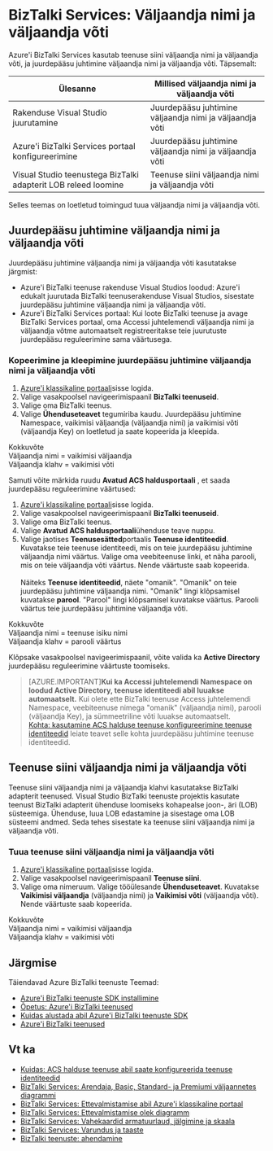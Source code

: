 <properties 
    pageTitle="Väljaandja nimi ja väljaandja võti BizTalki teenused | Microsoft Azure'i" 
    description="Saate teada, kuidas tuua väljaandja nimi ja väljaandja võti teenuse siini või Access Control (ACS BizTalki teenused). MABS WABS" 
    services="biztalk-services" 
    documentationCenter="" 
    authors="MandiOhlinger" 
    manager="erikre" 
    editor=""/>

<tags 
    ms.service="biztalk-services" 
    ms.workload="integration" 
    ms.tgt_pltfrm="na" 
    ms.devlang="na" 
    ms.topic="article" 
    ms.date="08/15/2016" 
    ms.author="mandia"/>




# <a name="biztalk-services-issuer-name-and-issuer-key"></a>BizTalki Services: Väljaandja nimi ja väljaandja võti

Azure'i BizTalki Services kasutab teenuse siini väljaandja nimi ja väljaandja võti, ja juurdepääsu juhtimine väljaandja nimi ja väljaandja võti. Täpsemalt:

Ülesanne | Millised väljaandja nimi ja väljaandja võti
--- | ---
Rakenduse Visual Studio juurutamine | Juurdepääsu juhtimine väljaandja nimi ja väljaandja võti
Azure'i BizTalki Services portaal konfigureerimine | Juurdepääsu juhtimine väljaandja nimi ja väljaandja võti
Visual Studio teenustega BizTalki adapterit LOB releed loomine | Teenuse siini väljaandja nimi ja väljaandja võti

Selles teemas on loetletud toimingud tuua väljaandja nimi ja väljaandja võti. 

## <a name="access-control-issuer-name-and-issuer-key"></a>Juurdepääsu juhtimine väljaandja nimi ja väljaandja võti
Juurdepääsu juhtimine väljaandja nimi ja väljaandja võti kasutatakse järgmist:

- Azure'i BizTalki teenuse rakenduse Visual Studios loodud: Azure'i edukalt juurutada BizTalki teenuserakenduse Visual Studios, sisestate juurdepääsu juhtimine väljaandja nimi ja väljaandja võti. 
- Azure'i BizTalki Services portaal: Kui loote BizTalki teenuse ja avage BizTalki Services portaal, oma Accessi juhtelemendi väljaandja nimi ja väljaandja võtme automaatselt registreeritakse teie juurutuste juurdepääsu reguleerimine sama väärtusega.

### <a name="to-copy-and-paste-the-access-control-issuer-name-and-issuer-key"></a>Kopeerimine ja kleepimine juurdepääsu juhtimine väljaandja nimi ja väljaandja võti

1. [Azure'i klassikaline portaali](http://go.microsoft.com/fwlink/p/?LinkID=213885)sisse logida.
2. Valige vasakpoolsel navigeerimispaanil **BizTalki teenuseid**.
3. Valige oma BizTalki teenus. 
4. Valige **Ühenduseteavet** tegumiriba kaudu. Juurdepääsu juhtimine Namespace, vaikimisi väljaandja (väljaandja nimi) ja vaikimisi võti (väljaandja Key) on loetletud ja saate kopeerida ja kleepida.  

Kokkuvõte  
Väljaandja nimi = vaikimisi väljaandja  
Väljaandja klahv = vaikimisi võti


Samuti võite märkida ruudu **Avatud ACS haldusportaali** , et saada juurdepääsu reguleerimine väärtused:

1. [Azure'i klassikaline portaali](http://go.microsoft.com/fwlink/p/?LinkID=213885)sisse logida.
2. Valige vasakpoolsel navigeerimispaanil **BizTalki teenuseid**.
3. Valige oma BizTalki teenus.
4. Valige **Avatud ACS haldusportaali**ühenduse teave nuppu.
5. Valige jaotises **Teenusesätted**portaalis **Teenuse identiteedid**. Kuvatakse teie teenuse identiteedi, mis on teie juurdepääsu juhtimine väljaandja nimi väärtus. Valige oma veebiteenuse linki, et näha parooli, mis on teie väljaandja võti väärtus. Nende väärtuste saab kopeerida.<br/><br/>
Näiteks **Teenuse identiteedid**, näete "omanik". "Omanik" on teie juurdepääsu juhtimine väljaandja nimi. "Omanik" lingi klõpsamisel kuvatakse **parool**. "Parool" lingi klõpsamisel kuvatakse väärtus. Parooli väärtus teie juurdepääsu juhtimine väljaandja võti.  

Kokkuvõte  
Väljaandja nimi = teenuse isiku nimi  
Väljaandja klahv = parooli väärtus

Klõpsake vasakpoolsel navigeerimispaanil, võite valida ka **Active Directory** juurdepääsu reguleerimine väärtuste toomiseks. 

> [AZURE.IMPORTANT]**Kui ka Accessi juhtelemendi Namespace on loodud **Active Directory**, teenuse identiteedi abil luuakse automaatselt.** Kui olete ette BizTalki teenuse Access juhtelemendi Namespace, veebiteenuse nimega "omanik" (väljaandja nimi), parooli (väljaandja Key), ja sümmeetriline võti luuakse automaatselt.<br /> 
[Kohta: kasutamine ACS halduse teenuse konfigureerimine teenuse identiteedid](http://go.microsoft.com/fwlink/p/?LinkID=303942) leiate teavet selle kohta juurdepääsu juhtimine teenuse identiteedid.


## <a name="service-bus-issuer-name-and-issuer-key"></a>Teenuse siini väljaandja nimi ja väljaandja võti
Teenuse siini väljaandja nimi ja väljaandja klahvi kasutatakse BizTalki adapterit teenused. Visual Studio BizTalki teenuste projektis kasutate teenust BizTalki adapterit ühenduse loomiseks kohapealse joon-, äri (LOB) süsteemiga. Ühenduse, luua LOB edastamine ja sisestage oma LOB süsteemi andmed. Seda tehes sisestate ka teenuse siini väljaandja nimi ja väljaandja võti.

### <a name="to-retrieve-the-service-bus-issuer-name-and-issuer-key"></a>Tuua teenuse siini väljaandja nimi ja väljaandja võti

1. [Azure'i klassikaline portaali](http://go.microsoft.com/fwlink/p/?LinkID=213885)sisse logida.
2. Valige vasakpoolsel navigeerimispaanil **Teenuse siini**.
3. Valige oma nimeruum. Valige tööülesande **Ühenduseteavet**. Kuvatakse **Vaikimisi väljaandja** (väljaandja nimi) ja **Vaikimisi võti** (väljaandja võti). Nende väärtuste saab kopeerida.  

Kokkuvõte  
Väljaandja nimi = vaikimisi väljaandja  
Väljaandja klahv = vaikimisi võti

## <a name="next"></a>Järgmise
Täiendavad Azure BizTalki teenuste Teemad:

-  [Azure'i BizTalki teenuste SDK installimine](http://go.microsoft.com/fwlink/p/?LinkID=241589)<br/>
-  [Õpetus: Azure'i BizTalki teenused](http://go.microsoft.com/fwlink/p/?LinkID=236944)<br/>
-  [Kuidas alustada abil Azure'i BizTalki teenuste SDK](http://go.microsoft.com/fwlink/p/?LinkID=302335)<br/>
-  [Azure'i BizTalki teenused](http://go.microsoft.com/fwlink/p/?LinkID=303664)<br/>


## <a name="see-also"></a>Vt ka
-  [Kuidas: ACS halduse teenuse abil saate konfigureerida teenuse identiteedid](http://go.microsoft.com/fwlink/p/?LinkID=303942)<br/>
- [BizTalki Services: Arendaja, Basic, Standard- ja Premiumi väljaannetes diagrammi](http://go.microsoft.com/fwlink/p/?LinkID=302279)<br/>
- [BizTalki Services: Ettevalmistamise abil Azure'i klassikaline portaal](http://go.microsoft.com/fwlink/p/?LinkID=302280)<br/>
- [BizTalki Services: Ettevalmistamise olek diagramm](http://go.microsoft.com/fwlink/p/?LinkID=329870)<br/>
- [BizTalki Services: Vahekaardid armatuurlaud, jälgimine ja skaala](http://go.microsoft.com/fwlink/p/?LinkID=302281)<br/>
- [BizTalki Services: Varundus ja taaste](http://go.microsoft.com/fwlink/p/?LinkID=329873)<br/>
- [BizTalki teenuste: ahendamine](http://go.microsoft.com/fwlink/p/?LinkID=302282)<br/>
 
